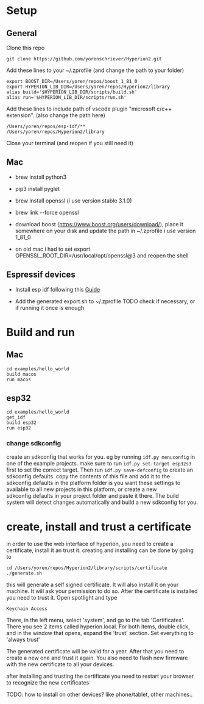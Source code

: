 # Setup

## General
Clone this repo
```
git clone https://github.com/yorenschriever/Hyperion2.git
```
Add these lines to your  ~/.zprofile (and change the path to your folder)
```
export BOOST_DIR=/Users/yoren/repos/boost_1_81_0
export HYPERION_LIB_DIR=/Users/yoren/repos/Hyperion2/library
alias build='$HYPERION_LIB_DIR/scripts/build.sh'
alias run='$HYPERION_LIB_DIR/scripts/run.sh'
```
Add these lines to include path of vscode plugin "microsoft c/c++ extension". (also change the path here)
```
/Users/yoren/repos/esp-idf/**
/Users/yoren/repos/Hyperion2/library
```
Close your terminal (and reopen if you still need it)

## Mac
- brew install python3
- pip3 install pyglet

- brew install openssl (i use version stable 3.1.0)
- brew link --force openssl
- download boost (https://www.boost.org/users/download/), place it somewhere on your disk and update the path in ~/.zprofile i use version 1_81_0

- on old mac i had to set
export OPENSSL_ROOT_DIR=/usr/local/opt/openssl@3
and reopen the shell

## Espressif devices

- Install esp idf following this
[Guide](https://docs.espressif.com/projects/esp-idf/en/latest/esp32s3/get-started/linux-macos-setup.html)

- Add the generated export.sh to ~/.zprofile TODO check if necessary, or if running it once is enough

# Build and run

## Mac

```
cd examples/hello_world
build macos
run macos
```

## esp32

```
cd examples/hello_world
get_idf
build esp32
run esp32
```

### change sdkconfig
create an sdkconfig that works for you. eg by running `idf.py menuconfig` in one of the example projects. make sure to run `idf.py set-target esp32s3` first to set the correct target. Then run `idf.py save-defconfig` to create an sdkconfig.defaults. copy the contents of this file and add it to the sdkconfig.defaults in the platform folder is you want these settings to available to all new projects in this platform, or create a new sdkconfig.defaults in your project folder and paste it there. The build system will detect changes automatically and build a new sdkconfig for you.

# create, install and trust a certificate
in order to use the web interface of hyperion, you need to create a certificate, install it an trust it.
creating and installing can be done by going to
```
cd /Users/yoren/repos/Hyperion2/library/scripts/certificate
./generate.sh
```
this will generate a self signed certificate. It will also install it on your machine. It will ask your permission to do so.
After the certificate is installed you need to trust it. Open spotlight and type
```
Keychain Access
```
There, in the left menu, select 'system', and go to the tab 'Certificates'. There you see 2 items called hyperion.local. For both items, double click, and in the window that opens, expand the 'trust' section. Set everything to 'always trust'

The generated certificate will be valid for a year. After that you need to create a new one and trust it again. You also need to flash new firmware with the new certificate to all your devices.

after installing and trusting the certificate you need to restart your browser to recognize the new certificates

TODO:
how to install on other devices? like phone/tablet, other machines..